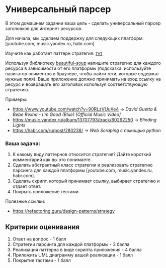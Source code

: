 # Универсальный парсер

В этом домашнем задании ваша цель - сделать универсальный парсер заголовков для интернет ресурсов.

Для начала, мы сделаем поддержку для следующих платформ: [youtube.com, music.yandex.ru, habr.com]

Изучите как работает паттерн стратегия: [тут](https://refactoring.guru/design-patterns/strategy)

Используя библиотеку [beautiful-soup](https://beautiful-soup-4.readthedocs.io/en/latest/#installing-beautiful-soup) напишите стратегию для каждого ресурса в зависимости от его платформы (подсказка: используйте навигатор элиментов в браузере, чтобы найти теги, которые содержат нужные поля). Ваше приложение должно принимать на вход ссылку на ресурс и возвращать его заголовок используя соответствующую стратегию. 

Примеры:
* https://www.youtube.com/watch?v=90RLzVUuXe4 -> _David Guetta & Bebe Rexha - I'm Good (Blue) [Official Music Video]_
* https://music.yandex.ru/album/13707793/track/60292250 -> _Blinding Lights_
* https://habr.com/ru/post/280238/ -> _Web Scraping с помощью python_


### Ваша задача:

1. К какому виду паттернов относится стратегия? Дайте короткий комментарий как вы это понимаете.
2. Сделать абстрактный класс стратегии и реализовать стратегию парсинга для каждой платформы [youtube.com, music.yandex.ru, habr.com].
3. Сделать скрипт, который принимает ссылку, выбирает стратегию и отдает ответ.
4. Покрыть приложение тестами.

Полезные ссылки:
* https://refactoring.guru/design-patterns/strategy


## Критерии оценивания 
1) Ответ на вопрос - 1 балл
2) Стратегии парсинга для каждой платформы - 3 балла
3) Реализация паттерна в виде скрипта приложения - 4 балла
4) Приложить UML диаграмму вашей реализации - 1 балл
5) Покрытие тастами - 1 балл
 
 